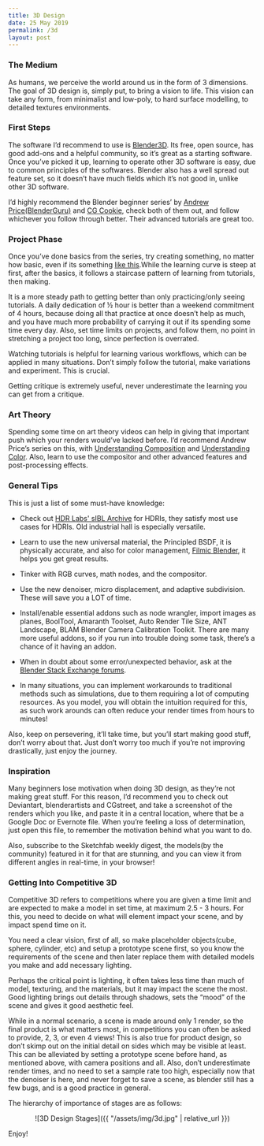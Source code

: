 ```yaml
---
title: 3D Design
date: 25 May 2019
permalink: /3d
layout: post
---
```


### The Medium

As humans, we perceive the world around us in the form of 3 dimensions. The goal of 3D design is, simply put, to bring a vision to life. This vision can take any form, from minimalist and low-poly, to hard surface modelling, to detailed textures environments.

### First Steps

The software I’d recommend to use is [Blender3D](https://blender.org). Its free, open source, has good add-ons and a helpful community, so it’s great as a starting software. Once you’ve picked it up, learning to operate other 3D software is easy, due to common principles of the softwares. Blender also has a well spread out feature set, so it doesn’t have much fields which it’s not good in, unlike other 3D software.

I’d highly recommend the Blender beginner series’ by [Andrew Price(BlenderGuru)](https://www.youtube.com/watch?v=JYj6e-72RDs) and [CG Cookie](https://www.youtube.com/watch?v=JUhWdGcOHPw), check both of them out, and follow whichever you follow through better. Their advanced tutorials are great too.

### Project Phase

Once you’ve done basics from the series, try creating something, no matter how basic, even if its something [like this](https://www.youtube.com/watch?v=1-tY06WmWd0&feature=youtu.be).While the learning curve is steep at first, after the basics, it follows a staircase pattern of learning from tutorials, then making.

It is a more steady path to getting better than only practicing/only seeing tutorials. A daily dedication of ½ hour is better than a weekend commitment of 4 hours, because doing all that practice at once doesn’t help as much, and you have much more probability of carrying it out if its spending some time every day. Also, set time limits on projects, and follow them, no point in stretching a project too long, since perfection is overrated.

Watching tutorials is helpful for learning various workflows, which can be applied in many situations. Don’t simply follow the tutorial, make variations and experiment. This is crucial.

Getting critique is extremely useful, never underestimate the learning you can get from a critique.

### Art Theory

Spending some time on art theory videos can help in giving that important push which your renders would’ve lacked before. I’d recommend Andrew Price’s series on this, with [Understanding Composition](https://www.youtube.com/watch?v=O8i7OKbWmRM) and [Understanding Color](https://www.youtube.com/watch?v=Qj1FK8n7WgY). Also, learn to use the compositor and other advanced features and post-processing effects.

### General Tips

This is just a list of some must-have knowledge:

- Check out [HDR Labs' sIBL Archive](www.hdrlabs.com/sibl/archive.html) for HDRIs, they satisfy most use cases for HDRIs. Old industrial hall is especially versatile.

* Learn to use the new universal material, the Principled BSDF, it is physically accurate, and also for color management, [Filmic Blender](https://www.youtube.com/watch?v=m9AT7H4GGrA), it helps you get great results.

- Tinker with RGB curves, math nodes, and the compositor.

* Use the new denoiser, micro displacement, and adaptive subdivision. These will save you a LOT of time.

- Install/enable essential addons such as node wrangler, import images as planes, BoolTool, Amaranth Toolset, Auto Render Tile Size, ANT Landscape, BLAM Blender Camera Calibration Toolkit. There are many more useful addons, so if you run into trouble doing some task, there’s a chance of it having an addon.

* When in doubt about some error/unexpected behavior, ask at the [Blender Stack Exchange forums](https://blender.stackexchange.com/).

- In many situations, you can implement workarounds to traditional methods such as simulations, due to them requiring a lot of computing resources. As you model, you will obtain the intuition required for this, as such work arounds can often reduce your render times from hours to minutes!

Also, keep on persevering, it’ll take time, but you’ll start making good stuff, don’t worry about that. Just don’t worry too much if you’re not improving drastically, just enjoy the journey.

### Inspiration

Many beginners lose motivation when doing 3D design, as they’re not making great stuff. For this reason, I’d recommend you to check out Deviantart, blenderartists and CGstreet, and take a screenshot of the renders which you like, and paste it in a central location, where that be a Google Doc or Evernote file. When you’re feeling a loss of determination, just open this file, to remember the motivation behind what you want to do.

Also, subscribe to the Sketchfab weekly digest, the models(by the community) featured in it for that are stunning, and you can view it from different angles in real-time, in your browser!

### Getting Into Competitive 3D

Competitive 3D refers to competitions where you are given a time limit and are expected to make a model in set time, at maximum 2.5 - 3 hours. For this, you need to decide on what will element impact your scene, and by impact spend time on it.

You need a clear vision, first of all, so make placeholder objects(cube, sphere, cylinder, etc) and setup a prototype scene first, so you know the requirements of the scene and then later replace them with detailed models you make and add necessary lighting.

Perhaps the critical point is lighting, it often takes less time than much of model, texturing, and the materials, but it may impact the scene the most. Good lighting brings out details through shadows, sets the “mood” of the scene and gives it good aesthetic feel.

While in a normal scenario, a scene is made around only 1 render, so the final product is what matters most, in competitions you can often be asked to provide, 2, 3, or even 4 views! This is also true for product design, so don’t skimp out on the initial detail on sides which may be visible at least. This can be alleviated by setting a prototype scene before hand, as mentioned above, with camera positions and all.
Also, don’t underestimate render times, and no need to set a sample rate too high, especially now that the denoiser is here, and never forget to save a scene, as blender still has a few bugs, and is a good practice in general.

The hierarchy of importance of stages are as follows:

<center>![3D Design Stages]({{ "/assets/img/3d.jpg" | relative_url }})</center>

Enjoy!
